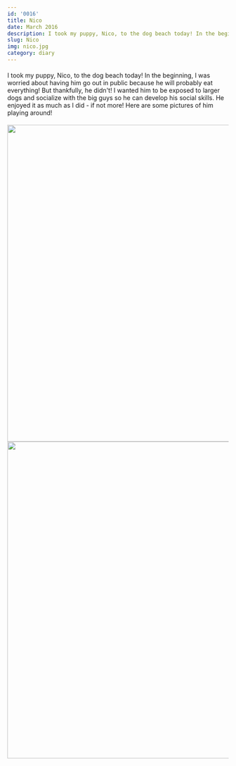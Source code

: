 ```yaml
---
id: '0016'
title: Nico
date: March 2016
description: I took my puppy, Nico, to the dog beach today! In the beginning, I was worried about having him go out in public because he will probably eat everything! But thankfully, he didn't! I wanted him to be exposed...
slug: Nico
img: nico.jpg
category: diary
---
```


<p>
    I took my puppy, Nico, to the dog beach today! In the beginning, I was worried about having him go out in public because he will probably eat everything! But thankfully, he didn't! I wanted him to be exposed to larger dogs and socialize with the big guys so he can develop his social skills. He enjoyed it as much as I did - if not more! Here are some pictures of him playing around!
</p>
        <img src="https://3.bp.blogspot.com/-_hhAfIeTtGQ/Vv257VWa4dI/AAAAAAAAASQ/8yPj4nZqj_ka2_cDC23z5Fp5A0i6oZdmw/s1600/IMG_1870.JPG" width="720" />
        <img src="https://1.bp.blogspot.com/--ZQitVAM5ZM/Vv257bMsXeI/AAAAAAAAASU/uDU0t8XIzoYSZ_WyWKE_nfD51AfFo4cSw/s1600/IMG_1867.JPG" width="720" />

<style>

div {
   text-align: justify;
}

p {
    padding-top: 5px;
    padding-bottom: 5px;
}

</style>
